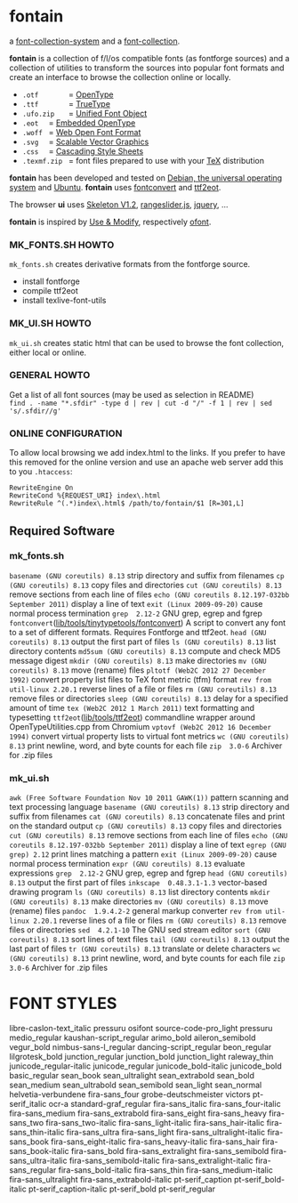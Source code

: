 fontain
=======

a [font-collection-system](https://github.com/lafkon/fontain) 
and a [font-collection](http://www.fontain.org).


**fontain** is a collection of f/l/os compatible fonts (as fontforge 
sources) and a collection of utilities to transform the sources into popular font formats 
and create an interface to browse the collection online or locally.

- `.otf       ` = [OpenType](http://en.wikipedia.org/wiki/OpenType)
- `.ttf       ` = [TrueType](http://en.wikipedia.org/wiki/TrueType)
- `.ufo.zip   ` = [Unified Font Object](http://unifiedfontobject.org/)
- `.eot  `      = [Embedded OpenType](http://en.wikipedia.org/wiki/Embedded_OpenType)
- `.woff `      = [Web Open Font Format](http://en.wikipedia.org/wiki/Web_Open_Font_Format)
- `.svg  `      = [Scalable Vector Graphics](http://en.wikipedia.org/wiki/Web_typography#Scalable_Vector_Graphics)
- `.css  `      = [Cascading Style Sheets](http://en.wikipedia.org/wiki/Cascading_Style_Sheets)
- `.texmf.zip ` = font files prepared to use with your [TeX](http://en.wikipedia.org/wiki/TeX) distribution

**fontain** has been developed and tested on [Debian, the universal operating system](https://www.debian.org/)
and [Ubuntu](http://www.ubuntu.com/).
**fontain** uses [fontconvert](https://gitorious.org/manufacturaindhacks/tinytypetools/source/fontconvert) and 
[ttf2eot](https://github.com/metaflop/ttf2eot).

The browser **ui** uses 
[Skeleton V1.2](http://www.getskeleton.com/), 
[rangeslider.js](https://github.com/andreruffert/rangeslider.js), 
[jquery](), 
...

**fontain** is inspired by [Use & Modify](http://usemodify.com/), respectively [ofont](https://github.com/raphaelbastide/ofont).


### MK_FONTS.SH HOWTO

`mk_fonts.sh` creates derivative formats from the fontforge source.

- install fontforge
- compile ttf2eot
- install texlive-font-utils


### MK_UI.SH HOWTO

`mk_ui.sh` creates static html that can be used to browse the font collection,
either local or online.


### GENERAL HOWTO

Get a list of all font sources (may be used as selection in README)    
`find . -name "*.sfdir" -type d | rev | cut -d "/" -f 1 | rev | sed 's/.sfdir//g'`


### ONLINE CONFIGURATION

To allow local browsing we add index.html to the links.
If you prefer to have this removed for the online version
and use an apache web server add this to you `.htaccess`:

    RewriteEngine On
    RewriteCond %{REQUEST_URI} index\.html
    RewriteRule ^(.*)index\.html$ /path/to/fontain/$1 [R=301,L]



## Required Software

### mk_fonts.sh

`basename (GNU coreutils) 8.13`
 strip directory and suffix from filenames
`cp (GNU coreutils) 8.13`
 copy files and directories
`cut (GNU coreutils) 8.13`
 remove sections from each line of files
`echo (GNU coreutils 8.12.197-032bb September 2011)`
 display a line of text
`exit (Linux 2009-09-20)`
 cause normal process termination
`grep  2.12-2`
 GNU grep, egrep and fgrep
`fontconvert`([lib/tools/tinytypetools/fontconvert](lib/tools/tinytypetools/fontconvert))
 A script to convert any font to a set of different formats.
 Requires Fontforge and ttf2eot.
`head (GNU coreutils) 8.13`
 output the first part of files
`ls (GNU coreutils) 8.13`
 list directory contents
`md5sum (GNU coreutils) 8.13`
 compute and check MD5 message digest
`mkdir (GNU coreutils) 8.13`
 make directories
`mv (GNU coreutils) 8.13`
 move (rename) files
`pltotf (Web2C 2012 27 December 1992)`
 convert property list files to TeX font metric (tfm) format
`rev from util-linux 2.20.1`
 reverse lines of a file or files
`rm (GNU coreutils) 8.13`
 remove files or directories
`sleep (GNU coreutils) 8.13`
 delay for a specified amount of time
`tex (Web2C 2012 1 March 2011)`
 text formatting and typesetting
`ttf2eot`([lib/tools/ttf2eot](lib/tools/ttf2eot))
 commandline wrapper around OpenTypeUtilities.cpp from Chromium
`vptovf (Web2C 2012 16 December 1994)`
 convert virtual property lists to virtual font metrics
`wc (GNU coreutils) 8.13`
 print newline, word, and byte counts for each file
`zip  3.0-6`
 Archiver for .zip files


### mk_ui.sh


`awk (Free Software Foundation Nov 10 2011 GAWK(1))`
 pattern scanning and text processing language
`basename (GNU coreutils) 8.13`
 strip directory and suffix from filenames
`cat (GNU coreutils) 8.13`
 concatenate files and print on the standard output
`cp (GNU coreutils) 8.13`
 copy files and directories
`cut (GNU coreutils) 8.13`
 remove sections from each line of files
`echo (GNU coreutils 8.12.197-032bb September 2011)`
 display a line of text
`egrep (GNU grep) 2.12`
 print lines matching a pattern
`exit (Linux 2009-09-20)`
 cause normal process termination
`expr (GNU coreutils) 8.13`
 evaluate expressions
`grep  2.12-2`
 GNU grep, egrep and fgrep
`head (GNU coreutils) 8.13`
 output the first part of files
`inkscape  0.48.3.1-1.3`
 vector-based drawing program
`ls (GNU coreutils) 8.13`
 list directory contents
`mkdir (GNU coreutils) 8.13`
 make directories
`mv (GNU coreutils) 8.13`
 move (rename) files
`pandoc  1.9.4.2-2`
 general markup converter
`rev from util-linux 2.20.1`
 reverse lines of a file or files
`rm (GNU coreutils) 8.13`
 remove files or directories
`sed  4.2.1-10`
 The GNU sed stream editor
`sort (GNU coreutils) 8.13`
 sort lines of text files
`tail (GNU coreutils) 8.13`
 output the last part of files
`tr (GNU coreutils) 8.13`
 translate or delete characters
`wc (GNU coreutils) 8.13`
 print newline, word, and byte counts for each file
`zip  3.0-6`
 Archiver for .zip files


FONT STYLES
===========

libre-caslon-text_italic
pressuru
osifont
source-code-pro_light
  pressuru
medio_regular
kaushan-script_regular
arimo_bold
aileron_semibold
vegur_bold
nimbus-sans-l_regular
dancing-script_regular
beon_regular
lilgrotesk_bold
junction_regular
junction_bold
junction_light
raleway_thin
  junicode_regular-italic
junicode_regular
  junicode_bold-italic
  junicode_bold
basic_regular
sean_book
  sean_ultralight
  sean_extrabold
  sean_bold
  sean_medium
  sean_ultrabold
  sean_semibold
  sean_light
  sean_normal
helvetia-verbundene
  fira-sans_four
grobe-deutschmeister
victors
pt-serif_italic
ocr-a
standard-graf_regular
  fira-sans_italic
  fira-sans_four-italic
  fira-sans_medium
  fira-sans_extrabold
  fira-sans_eight
  fira-sans_heavy
  fira-sans_two
  fira-sans_two-italic
  fira-sans_light-italic
  fira-sans_hair-italic
  fira-sans_thin-italic
  fira-sans_ultra
  fira-sans_light
  fira-sans_ultralight-italic
  fira-sans_book
  fira-sans_eight-italic
  fira-sans_heavy-italic
  fira-sans_hair
  fira-sans_book-italic
  fira-sans_bold
  fira-sans_extralight
  fira-sans_semibold
  fira-sans_ultra-italic
  fira-sans_semibold-italic
  fira-sans_extralight-italic
fira-sans_regular
  fira-sans_bold-italic
  fira-sans_thin
  fira-sans_medium-italic
  fira-sans_ultralight
  fira-sans_extrabold-italic
  pt-serif_caption
  pt-serif_bold-italic
  pt-serif_caption-italic
  pt-serif_bold
  pt-serif_regular

